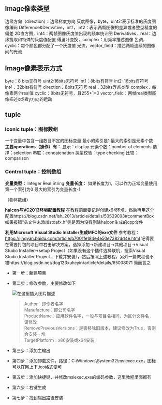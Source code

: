 ## Image像素类型
边缘方向（direction）：边缘梯度方向
灰度图像，byte，uint2:表示标准的灰度图像编码
Difference&Derivative，int1，int2：表示两帧图像的差异或者整型精度的偏差
2D直方图，int4：两帧图像灰度值出现的频率统计图
Derivatives，real：边缘提取和特殊的灰度值配置
傅里叶变换，complex：用频率描述图像
色调，cyclic：每个颜色都分配了一个灰度值
光流，vector_field：描述两帧连续的图像间的光流

## Image像素表示方式
byte：8 bits无符号
uint2:16bits无符号
int1：8bits有符号
int2: 16bits有符号
int4：32bits有符号
direction：8bits无符号
real：32bits浮点类型
complex：每像素两个real值
cyclic：8bits无符号，且255+1=0
vector_field：两帧real类型图像描述x或者y方向的运动

## tuple
### Iconic tuple：图标数组
一个变量中包含一组数目不定的图标变量
最小的索引是1
最大的索引是元素个数
**主要operations（操作）有：**
显示：display
元素个数：number of elements
选择：selection
串联：concatenation
类型校验：type checking
比较：comparison
### Control tuple：控制数组
**变量类型：**
Integer
Real
String
**变量长度：**
如果长度为1，可以作为正常变量使用
第一个索引为0
最大的索引为变量长度-1


（物体数组）

**halcon与VC2013环境配置教程**
在教程前面要记得创建x64环境，然后再用这个配置https://blog.csdn.net/lsh_2013/article/details/50539003#commentBox
如果报错“头文件未添加stdafx.h”则是因为没有删除halcon生成的cpp文件


**利用Microsoft Visual Studio Installer生成MFC的exe文件**
参考教程：https://jingyan.baidu.com/article/b7001fe184e4e50e7382dd4e.html
记得要在需要打包的项目中右击解决方案，选择添加->新建项目->其他项目->Visual Studio Installer->setup Project（如果没有这个插件选择联机，搜索Visual Studio Installer Project，下载并安装），然后按照上述教程，另外一篇教程也不错https://blog.csdn.net/dog123xuheyin/article/details/85008071
简而言之
* 第一步：新建项目
* 第二步：修改参数，主要修改如下  

  ![在这里插入图片描述](https://img-blog.csdnimg.cn/20190717170101322.png?x-oss-process=image/watermark,type_ZmFuZ3poZW5naGVpdGk,shadow_10,text_aHR0cHM6Ly9ibG9nLmNzZG4ubmV0L1RoZXJhX3Fpbmc=,size_16,color_FFFFFF,t_70)

    > Author：即作者名字  
    Manufacture：即公司名字  
    ProductName：应用软件名字，一般与项目名相同，为区分文件名，请修改  
    RemovePreviousVersions：是否移除旧版本，建议修改为True，否则会安装一堆  
    TargetPlatform：x86安装或x64安装
* 第三步：添加主输出
* 第四步：添加卸载文件，路径：C:\Windows\System32\msiexec.exe，图标可以在网上下,ico格式便可
* 第五步：添加快捷键，并修改msiexec.exe的编码参数，这里教程里面都有
* 第六步：右键生成
* 第七步：找到输出路径安装

